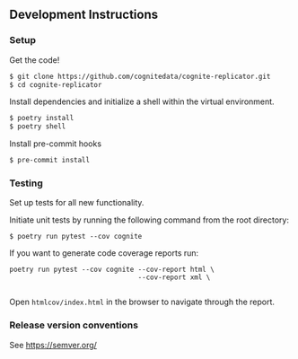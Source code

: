 ## Development Instructions
### Setup
Get the code!
```bash
$ git clone https://github.com/cognitedata/cognite-replicator.git
$ cd cognite-replicator
```
Install dependencies and initialize a shell within the virtual environment.
```bash
$ poetry install
$ poetry shell
```
Install pre-commit hooks
```bash
$ pre-commit install
```

### Testing
Set up tests for all new functionality.

Initiate unit tests by running the following command from the root directory:

`$ poetry run pytest --cov cognite`

If you want to generate code coverage reports run:

```
poetry run pytest --cov cognite --cov-report html \
                                --cov-report xml \
                                
```

Open `htmlcov/index.html` in the browser to navigate through the report.


### Release version conventions
See https://semver.org/
